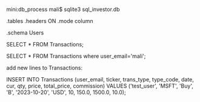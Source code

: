 mini:db_process mali$ sqlite3 sql_investor.db

.tables
.headers ON
.mode column

.schema Users


SELECT * FROM Transactions;

SELECT * FROM Transactions where user_email='mali';

add new lines to Transactions:

INSERT INTO Transactions (user_email, ticker, trans_type, type_code, date, cur, qty, price, total_price, commission)
VALUES ('test_user', 'MSFT', 'Buy', 'B', '2023-10-20', 'USD', 10, 150.0, 1500.0, 10.0);




